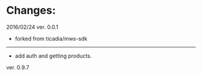 Changes:
=======

2016/02/24 ver. 0.0.1
* forked from ticadia/mws-sdk
---------------------
* add auth and getting products.

ver. 0.9.7
